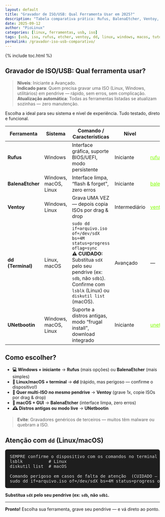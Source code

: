 ```yaml
---
layout: default
title: "Gravador de ISO/USB: Qual Ferramenta Usar em 2025?"
description: "Tabela comparativa prática: Rufus, BalenaEtcher, Ventoy, dd, UNetbootin — escolha a melhor ferramenta para gravar ISO em USB, por sistema e nível de dificuldade."
date: 2025-09-12
author: "PioLinux"
categories: [linux, ferramentas, usb, iso]
tags: [usb, iso, rufus, etcher, ventoy, dd, linux, windows, macos, tutorial]
permalink: /gravador-iso-usb-comparativo/
---
```




{% include toc.html %}


<section class="post-content">



<h2>️Gravador de ISO/USB: Qual ferramenta usar?</h2>

<blockquote>
   <strong>Níveis</strong>: Iniciante a Avançado.<br>
   <strong>Indicado para</strong>: Quem precisa gravar uma ISO (Linux, Windows, utilitários) em pendrive — rápido, sem erros, sem complicação.<br>
   <strong>Atualização automática</strong>: Todas as ferramentas listadas se atualizam sozinhas — zero manutenção.
</blockquote>

<p>Escolha a ideal para seu sistema e nível de experiência. Tudo testado, direto e funcional.</p>




  <table class="evergreen-table">
    <thead>
      <tr>
        <th>Ferramenta</th>
        <th>Sistema</th>
        <th>Comando / Características</th>
        <th>Nível</th>
        <th>Link</th>
      </tr>
    </thead>
    <tbody>
      <tr>
        <td data-label="Ferramenta"><strong>Rufus</strong></td>
        <td data-label="Sistema">Windows</td>
        <td data-label="Comando / Características">Interface gráfica, suporte BIOS/UEFI, modo persistente</td>
        <td data-label="Nível">Iniciante</td>
        <td data-label="Link"><a href="https://rufus.ie" style="color:#80ff00;">rufus.ie</a></td>
      </tr>
      <tr>
        <td data-label="Ferramenta"><strong>BalenaEtcher</strong></td>
        <td data-label="Sistema">Windows, macOS, Linux</td>
        <td data-label="Comando / Características">Interface limpa, “flash & forget”, zero erros</td>
        <td data-label="Nível">Iniciante</td>
        <td data-label="Link"><a href="https://www.balena.io/etcher/" style="color:#80ff00;">balena.io/etcher</a></td>
      </tr>
      <tr>
        <td data-label="Ferramenta"><strong>Ventoy</strong></td>
        <td data-label="Sistema">Windows, Linux</td>
        <td data-label="Comando / Características">Grava UMA VEZ — depois copia ISOs por drag & drop</td>
        <td data-label="Nível">Intermediário</td>
        <td data-label="Link"><a href="https://www.ventoy.net" style="color:#80ff00;">ventoy.net</a></td>
      </tr>
      <tr>
        <td data-label="Ferramenta"><strong>dd (Terminal)</strong></td>
        <td data-label="Sistema">Linux, macOS</td>
        <td data-label="Comando / Características">
          <code>sudo dd if=arquivo.iso of=/dev/sdX bs=4M status=progress oflag=sync</code><br>
          <strong>⚠️ CUIDADO:</strong> Substitua <code>sdX</code> pelo seu pendrive (ex: <code>sdb</code>, não <code>sdb1</code>).<br>
          Confirme com <code>lsblk</code> (Linux) ou <code>diskutil list</code> (macOS).
        </td>
        <td data-label="Nível">Avançado</td>
        <td data-label="Link">—</td>
      </tr>
      <tr>
        <td data-label="Ferramenta"><strong>UNetbootin</strong></td>
        <td data-label="Sistema">Windows, macOS, Linux</td>
        <td data-label="Comando / Características">Suporte a distros antigas, modo “frugal install”, download integrado</td>
        <td data-label="Nível">Iniciante</td>
        <td data-label="Link"><a href="https://unetbootin.github.io" style="color:#80ff00;">unetbootin.github.io</a></td>
      </tr>
    </tbody>
  </table>
  
  
  
 <h2> Como escolher?</h2>

<ul>
  <li><strong>💻 Windows + iniciante</strong> → <strong>Rufus</strong> (mais opções) ou <strong>BalenaEtcher</strong> (mais simples)</li>
  <li><strong>🐧 Linux/macOS + terminal</strong> → <strong>dd</strong> (rápido, mas perigoso — confirme o dispositivo!)</li>
  <li><strong>🔁 Quer multi-ISO no mesmo pendrive</strong> → <strong>Ventoy</strong> (grave 1x, copie ISOs por drag & drop)</li>
  <li><strong>🍎 macOS + GUI</strong> → <strong>BalenaEtcher</strong> (interface limpa, zero erros)</li>
  <li><strong>🕰️ Distros antigas ou modo live</strong> → <strong>UNetbootin</strong></li>
</ul>

<blockquote>
   <strong>Evite</strong>: Gravadores genéricos de terceiros — muitos têm malware ou quebram a ISO.
</blockquote>

<h2>Atenção com <code>dd</code> (Linux/macOS)</h2>

<pre style="background:#1e1e1e; color:#ddd; padding:15px; border-radius:6px; overflow-x:auto;">
SEMPRE confirme o dispositivo com os comandos no terminal :
lsblk          # Linux
diskutil list  # macOS

Comando perigoso em casos de falta de atenção  (CUIDADO — se errar, apaga seu disco!
sudo dd if=arquivo.iso of=/dev/sdX bs=4M status=progress oflag=sync
</pre>

<p><strong>Substitua <code>sdX</code> pelo seu pendrive (ex: <code>sdb</code>, <strong>não</strong> <code>sdb1</code>.</strong></p>

<hr>

<p><strong>Pronto!</strong> Escolha sua ferramenta, grave seu pendrive — e vá direto ao ponto.</p>
